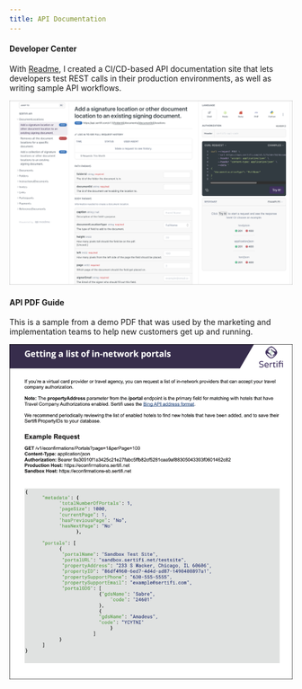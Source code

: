 ```yaml
---
title: API Documentation
---
```


#### Developer Center

With <a href="http://readme.com" target="_blank">Readme</a>, I created a CI/CD-based API documentation site that lets developers test REST calls in their production environments, as well as writing sample API workflows.

![The Sertifi REST API Readme](../assets/readme.png)

#### API PDF Guide

This is a sample from a demo PDF that was used by the marketing and implementation teams to help new customers get up and running.

![A sample of a JSON API response documentation.](../assets/pdf-syntax-new.png)